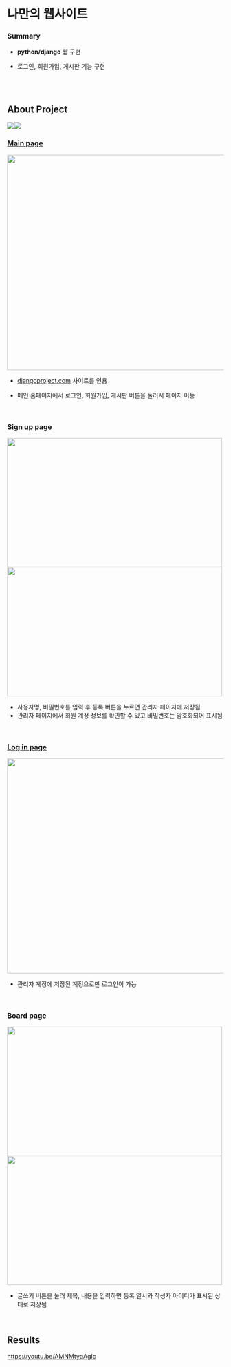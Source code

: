 # 나만의 웹사이트



### Summary


* **python/django** 웹 구현

* 로그인, 회원가입, 게시판 기능 구현

  <br>

  <br>
  

## About Project
<img src="https://img.shields.io/badge/Language-Python-green?style=flat"/><img src="https://img.shields.io/badge/Framework-Django-blue?style=flat"/>


### [Main page](https://github.com/k2520624/my-website/blob/master/community/fcuser/templates/index.html)



<img src="https://user-images.githubusercontent.com/75367132/216762056-894ef26f-5442-444b-b4dd-d9b8b338fec7.PNG" width="700" height="500"/>

* [djangoproject.com](https://www.djangoproject.com/) 사이트를 인용

* 메인 홈페이지에서 로그인, 회원가입, 게시판 버튼을 눌러서 페이지 이동

<br>

### [Sign up page](https://github.com/k2520624/my-website/blob/master/community/fcuser/templates/register.html)


<img src="https://user-images.githubusercontent.com/75367132/216764226-aeb5cbf4-bb7e-489a-acc9-2dd28c7650bc.png" width="500" height="300"><img src="https://user-images.githubusercontent.com/75367132/216764225-19765978-4f07-4d41-87c1-dfab2ef80a6d.png" width="500" height="300">

* 사용자명, 비밀번호를 입력 후 등록 버튼을 누르면 관리자 페이지에 저장됨 
* 관리자 페이지에서 회원 계정 정보를 확인할 수 있고 비밀번호는 암호화되어 표시됨 

<br>

### [Log in page](https://github.com/k2520624/my-website/blob/master/community/fcuser/templates/login.html)


<img src="https://user-images.githubusercontent.com/75367132/216764223-b0b30b50-6bb6-4647-ba47-8df53ad50753.png" width="700" height="500">

* 관리자 계정에 저장된 계정으로만 로그인이 가능

<br>

### [Board page](https://github.com/k2520624/my-website/blob/master/community/board/templates/list.html)


<img src="https://user-images.githubusercontent.com/75367132/216764222-290359f7-b3ac-472a-80e2-79c3a044ef82.png" width="500" height="300"><img src="https://user-images.githubusercontent.com/75367132/216764221-bf90937a-0c85-4713-9a25-e9d7fc5bf509.png" width="500" height="300">

* 글쓰기 버튼을 눌러 제목, 내용을 입력하면 등록 일시와 작성자 아이디가 표시된 상태로 저장됨


<br>








## Results

https://youtu.be/AMNMtyqAgIc



<br>
